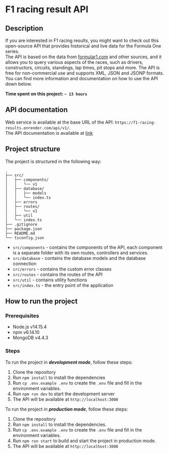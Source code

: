 # F1 racing result API

## Description

If you are interested in F1 racing results, you might want to check out this open-source API that provides historical
and live data for the Formula One series.  
The API is based on the data from [formular1.com](https://www.formula1.com/en/results.html/2023/races.html) and other
sources, and it allows you to query various aspects of the races, such as drivers, constructors, circuits, standings,
lap times, pit stops and more. The API is free for non-commercial use and supports XML, JSON and JSONP formats.  
You can find more information and documentation on how to use the API down below.

**Time spent on this project: `~ 13 hours`**

## API documentation

Web service is available at the base URL of the API: `https://f1-racing-results.onrender.com/api/v1/`.  
The API documentation is available at [link](https://documenter.getpostman.com/view/23547388/2s93sf2WkT)

## Project structure

The project is structured in the following way:

```
.
├── src/
│   ├── components/
│   │   └── v1
│   ├── database/
│   │   ├── models
│   │   └── index.ts
│   ├── errors
│   ├── routes/
│   │   └── v1
│   ├── util
│   └── index.ts
├── .gitignore
├── package.json
├── README.md
└── tsconfig.json
```

- `src/components` - contains the components of the API, each component is a separate folder with its own routes,
  controllers and services.
- `src/database` - contains the database models and the database connection
- `src/errors` - contains the custom error classes
- `src/routes` - contains the routes of the API
- `src/util` - contains utility functions
- `src/index.ts` - the entry point of the application

## How to run the project

### Prerequisites

- Node.js v14.15.4
- npm v6.14.10
- MongoDB v4.4.3

### Steps

To run the project in **_development mode_**, follow these steps:

1. Clone the repository
2. Run `npm install` to install the dependencies
3. Run `cp .env.example .env` to create the `.env` file and fill in the environment variables.
4. Run `npm run dev` to start the development server
5. The API will be available at `http://localhost:3000`

To run the project in **_production mode_**, follow these steps:

1. Clone the repository
2. Run `npm install` to install the dependencies.
3. Run `cp .env.example .env` to create the `.env` file and fill in the environment variables.
4. Run `npm run start` to build and start the project in production mode.
5. The API will be available at `http://localhost:3000`